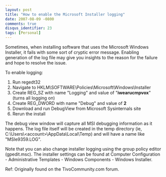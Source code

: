 ```yaml
---
layout: post
title: "How to enable the Microsoft Installer logging"
date: 2007-08-09 -0800
comments: true
disqus_identifier: 23
tags: [Personal]
---
```

Sometimes, when installing software that uses the Microsoft Windows
Installer, it fails with some sort of cryptic error message. Enabling
generation of the log file may give you insights to the reason for the
failure and hope to resolve the issue.

To enable logging:

1.  Run regedt32
2.  Navigate to HKLM\\SOFTWARE\\Policies\\Microsoft\\Windows\\Installer
3.  Create REG\_SZ with name "Logging" and value of "**iwearucmpvox**"
    (turns all logging on)
4.  Create REG\_DWORD with name "Debug" and value of **2**
5.  Download and run DebugView from Microsoft Sysinternals site
6.  Rerun the install

The debug view window will capture all MSI debugging information as it
happens. 
 The log file itself will be created in the temp directory (ie,
C:\\Users\\\<account\>\\AppData\\Local\\Temp) 
 and will have a name like "MSIe9359.LOG".

Note that you can also change installer logging using the group policy
editor (gpedit.msc). 
 The installer settings can be found at Computer Configuration -
Administrative Templates - Windows 
 Components - Windows Installer.

Ref: Originally found on the TivoCommunity.com forum.
